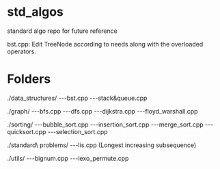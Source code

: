 std_algos
=========

standard algo repo for future reference

bst.cpp: Edit TreeNode according to needs along with the overloaded operators.

Folders
=======
./data_structures/
---bst.cpp
---stack&queue.cpp


./graph/
---bfs.cpp
---dfs.cpp
---dijkstra.cpp
---floyd_warshall.cpp

./sorting/
---bubble_sort.cpp
---insertion_sort.cpp
---merge_sort.cpp
---quicksort.cpp
---selection_sort.cpp

./standard\ problems/
---lis.cpp (Longest increasing subsequence)

./utils/
---bignum.cpp
---lexo_permute.cpp
